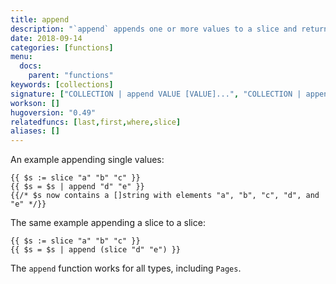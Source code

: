 ```yaml
---
title: append
description: "`append` appends one or more values to a slice and returns the resulting slice."
date: 2018-09-14
categories: [functions]
menu:
  docs:
    parent: "functions"
keywords: [collections]
signature: ["COLLECTION | append VALUE [VALUE]...", "COLLECTION | append COLLECTION"]
workson: []
hugoversion: "0.49"
relatedfuncs: [last,first,where,slice]
aliases: []
---
```


An example appending single values:

```go-html-template
{{ $s := slice "a" "b" "c" }}
{{ $s = $s | append "d" "e" }}
{{/* $s now contains a []string with elements "a", "b", "c", "d", and "e" */}}

```

The same example appending a slice to a slice:


```go-html-template
{{ $s := slice "a" "b" "c" }}
{{ $s = $s | append (slice "d" "e") }}
```

The `append` function works for all types, including `Pages`.




